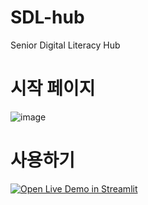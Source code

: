 # SDL-hub
Senior Digital Literacy Hub
# 시작 페이지
![image](https://github.com/datascience-labs/SDL-hub/assets/101037541/1cff2479-ec94-4400-88cd-b8fc4ae21e0e)
# 사용하기
[![Open Live Demo in Streamlit](https://static.streamlit.io/badges/streamlit_badge_black_white.svg)](https://dslab-sdl.streamlit.app/)
